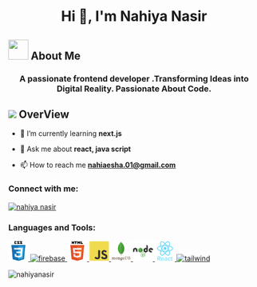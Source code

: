 <h1 align="center">Hi 👋, I'm Nahiya Nasir</h1>
 
## <img src="https://media.giphy.com/media/hr9Z9s7a04vh22LHSw/giphy.gif" height="40px" width="40px" /> About Me
<h3 align="center" >
  A passionate frontend developer .Transforming Ideas into Digital Reality. Passionate About Code.</h3>
  
## <img src="[https://giphy.com/gifs/eyes-see-you-u-sHNCX4Q47hEZZkmLra](https://i.giphy.com/media/v1.Y2lkPTc5MGI3NjExODhzOWZ3djVybnJkNjU4OTE2emJ3aWdqdmNhbW1hYzFxdDUzYzE1bCZlcD12MV9pbnRlcm5hbF9naWZfYnlfaWQmY3Q9Zw/sHNCX4Q47hEZZkmLra/giphy.gif)" />  OverView

- 🌱 I’m currently learning **next.js**

- 💬 Ask me about **react, java script**

- 📫 How to reach me **nahiaesha.01@gmail.com**

<h3 align="left">Connect with me:</h3>
<p align="left">
<a href="https://linkedin.com/in/nahiya nasir" target="blank"><img align="center" src="https://raw.githubusercontent.com/rahuldkjain/github-profile-readme-generator/master/src/images/icons/Social/linked-in-alt.svg" alt="nahiya nasir" height="30" width="40" /></a>
</p>

<h3 align="left">Languages and Tools:</h3>
<p align="left"> <a href="https://www.w3schools.com/css/" target="_blank" rel="noreferrer"> <img src="https://raw.githubusercontent.com/devicons/devicon/master/icons/css3/css3-original-wordmark.svg" alt="css3" width="40" height="40"/> </a>  <a href="https://firebase.google.com/" target="_blank" rel="noreferrer"> <img src="https://www.vectorlogo.zone/logos/firebase/firebase-icon.svg" alt="firebase" width="40" height="40"/> </a> <a href="https://www.w3.org/html/" target="_blank" rel="noreferrer"> <img src="https://raw.githubusercontent.com/devicons/devicon/master/icons/html5/html5-original-wordmark.svg" alt="html5" width="40" height="40"/> </a> <a href="https://developer.mozilla.org/en-US/docs/Web/JavaScript" target="_blank" rel="noreferrer"> <img src="https://raw.githubusercontent.com/devicons/devicon/master/icons/javascript/javascript-original.svg" alt="javascript" width="40" height="40"/> </a> <a href="https://www.mongodb.com/" target="_blank" rel="noreferrer"> <img src="https://raw.githubusercontent.com/devicons/devicon/master/icons/mongodb/mongodb-original-wordmark.svg" alt="mongodb" width="40" height="40"/> </a> <a href="https://nodejs.org" target="_blank" rel="noreferrer"> <img src="https://raw.githubusercontent.com/devicons/devicon/master/icons/nodejs/nodejs-original-wordmark.svg" alt="nodejs" width="40" height="40"/> </a> <a href="https://reactjs.org/" target="_blank" rel="noreferrer"> <img src="https://raw.githubusercontent.com/devicons/devicon/master/icons/react/react-original-wordmark.svg" alt="react" width="40" height="40"/> </a> <a href="https://tailwindcss.com/" target="_blank" rel="noreferrer"> <img src="https://www.vectorlogo.zone/logos/tailwindcss/tailwindcss-icon.svg" alt="tailwind" width="40" height="40"/> </a> </p>

<p><img align="center" src="https://github-readme-streak-stats.herokuapp.com/?user=nahiyanasir&" alt="nahiyanasir" /></p>
